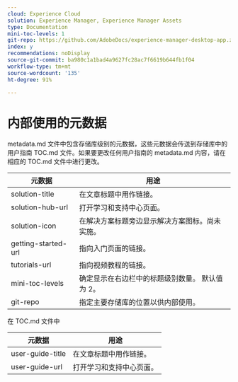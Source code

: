 ```yaml
---
cloud: Experience Cloud
solution: Experience Manager, Experience Manager Assets
type: Documentation
mini-toc-levels: 1
git-repo: https://github.com/AdobeDocs/experience-manager-desktop-app.zh-Hans
index: y
recommendations: noDisplay
source-git-commit: ba980c1a1bad4a9627fc28ac7f6619b644fb1f04
workflow-type: tm+mt
source-wordcount: '135'
ht-degree: 91%

---
```



# 内部使用的元数据

metadata.md 文件中包含存储库级别的元数据，这些元数据会传送到存储库中的用户指南 TOC.md 文件。如果要更改任何用户指南的 metadata.md 内容，请在相应的 TOC.md 文件中进行更改。

| 元数据 | 用途 |
|--- |--- |
| solution-title | 在文章标题中用作链接。 |
| solution-hub-url | 打开学习和支持中心页面。 |
| solution-icon | 在解决方案标题旁边显示解决方案图标。尚未实施。 |
| getting-started-url | 指向入门页面的链接。 |
| tutorials-url | 指向视频教程的链接。 |
| mini-toc-levels | 确定显示在右边栏中的标题级别数量。 默认值为 2。 |
| git-repo | 指定主要存储库的位置以供内部使用。 |

在 TOC.md 文件中

| 元数据 | 用途 |
|--- |--- |
| user-guide-title | 在文章标题中用作链接。 |
| user-guide-url | 打开学习和支持中心页面。 |
